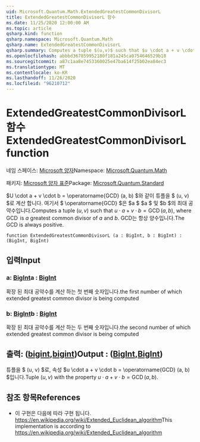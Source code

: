 ```yaml
---
uid: Microsoft.Quantum.Math.ExtendedGreatestCommonDivisorL
title: ExtendedGreatestCommonDivisorL 함수
ms.date: 11/25/2020 12:00:00 AM
ms.topic: article
qsharp.kind: function
qsharp.namespace: Microsoft.Quantum.Math
qsharp.name: ExtendedGreatestCommonDivisorL
qsharp.summary: Computes a tuple $(u,v)$ such that $u \cdot a + v \cdot b = \operatorname{GCD}(a, b)$, where $\operatorname{GCD}$ is $a$ greatest common divisor of $a$ and $b$. The GCD is always positive.
ms.openlocfilehash: abbbd367859952180f181a245ca0754646529b18
ms.sourcegitcommit: a87c1aa8e7453360025e47ba614f25b02ea84ec3
ms.translationtype: MT
ms.contentlocale: ko-KR
ms.lasthandoff: 11/26/2020
ms.locfileid: "96210712"
---
```

# <a name="extendedgreatestcommondivisorl-function"></a><span data-ttu-id="b9120-102">ExtendedGreatestCommonDivisorL 함수</span><span class="sxs-lookup"><span data-stu-id="b9120-102">ExtendedGreatestCommonDivisorL function</span></span>

<span data-ttu-id="b9120-103">네임 스페이스: [Microsoft 양자](xref:Microsoft.Quantum.Math)</span><span class="sxs-lookup"><span data-stu-id="b9120-103">Namespace: [Microsoft.Quantum.Math](xref:Microsoft.Quantum.Math)</span></span>

<span data-ttu-id="b9120-104">패키지: [Microsoft 양자 표준](https://nuget.org/packages/Microsoft.Quantum.Standard)</span><span class="sxs-lookup"><span data-stu-id="b9120-104">Package: [Microsoft.Quantum.Standard](https://nuget.org/packages/Microsoft.Quantum.Standard)</span></span>


<span data-ttu-id="b9120-105">$U \cdot a + v \cdot b = \operatorname{GCD} (a, b) $와 같이 튜플을 $ (u, v) $로 계산 합니다. 여기서 $ \operatorname{GCD} $은 $a $ $a $ 및 $b $의 최대 공약수입니다.</span><span class="sxs-lookup"><span data-stu-id="b9120-105">Computes a tuple $(u,v)$ such that $u \cdot a + v \cdot b = \operatorname{GCD}(a, b)$, where $\operatorname{GCD}$ is $a$ greatest common divisor of $a$ and $b$.</span></span> <span data-ttu-id="b9120-106">GCD는 항상 양수입니다.</span><span class="sxs-lookup"><span data-stu-id="b9120-106">The GCD is always positive.</span></span>

```qsharp
function ExtendedGreatestCommonDivisorL (a : BigInt, b : BigInt) : (BigInt, BigInt)
```


## <a name="input"></a><span data-ttu-id="b9120-107">입력</span><span class="sxs-lookup"><span data-stu-id="b9120-107">Input</span></span>

### <a name="a--bigint"></a><span data-ttu-id="b9120-108">a: [BigInt](xref:microsoft.quantum.lang-ref.bigint)</span><span class="sxs-lookup"><span data-stu-id="b9120-108">a : [BigInt](xref:microsoft.quantum.lang-ref.bigint)</span></span>

<span data-ttu-id="b9120-109">확장 된 최대 공약수를 계산 하는 첫 번째 숫자입니다.</span><span class="sxs-lookup"><span data-stu-id="b9120-109">the first number of which extended greatest common divisor is being computed</span></span>


### <a name="b--bigint"></a><span data-ttu-id="b9120-110">b: [BigInt](xref:microsoft.quantum.lang-ref.bigint)</span><span class="sxs-lookup"><span data-stu-id="b9120-110">b : [BigInt](xref:microsoft.quantum.lang-ref.bigint)</span></span>

<span data-ttu-id="b9120-111">확장 된 최대 공약수를 계산 하는 두 번째 숫자입니다.</span><span class="sxs-lookup"><span data-stu-id="b9120-111">the second number of which extended greatest common divisor is being computed</span></span>



## <a name="output--bigintbigint"></a><span data-ttu-id="b9120-112">출력: ([bigint](xref:microsoft.quantum.lang-ref.bigint),[bigint](xref:microsoft.quantum.lang-ref.bigint))</span><span class="sxs-lookup"><span data-stu-id="b9120-112">Output : ([BigInt](xref:microsoft.quantum.lang-ref.bigint),[BigInt](xref:microsoft.quantum.lang-ref.bigint))</span></span>

<span data-ttu-id="b9120-113">튜플을 $ (u, v) $로, 속성 $u \cdot a + v \cdot b = \operatorname{GCD} (a, b) $입니다.</span><span class="sxs-lookup"><span data-stu-id="b9120-113">Tuple $(u,v)$ with the property $u \cdot a + v \cdot b = \operatorname{GCD}(a, b)$.</span></span>

## <a name="references"></a><span data-ttu-id="b9120-114">참조 항목</span><span class="sxs-lookup"><span data-stu-id="b9120-114">References</span></span>

- <span data-ttu-id="b9120-115">이 구현은 다음에 따라 구현 됩니다. https://en.wikipedia.org/wiki/Extended_Euclidean_algorithm</span><span class="sxs-lookup"><span data-stu-id="b9120-115">This implementation is according to https://en.wikipedia.org/wiki/Extended_Euclidean_algorithm</span></span>